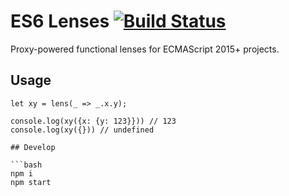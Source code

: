 # ES6 Lenses [![Build Status](https://travis-ci.org/ochafik/es6-lenses.svg?branch=master)](https://travis-ci.org/ochafik/es6-lenses)

Proxy-powered functional lenses for ECMAScript 2015+ projects.

## Usage

```
let xy = lens(_ => _.x.y);

console.log(xy({x: {y: 123}})) // 123
console.log(xy({})) // undefined

## Develop

```bash
npm i
npm start
```
